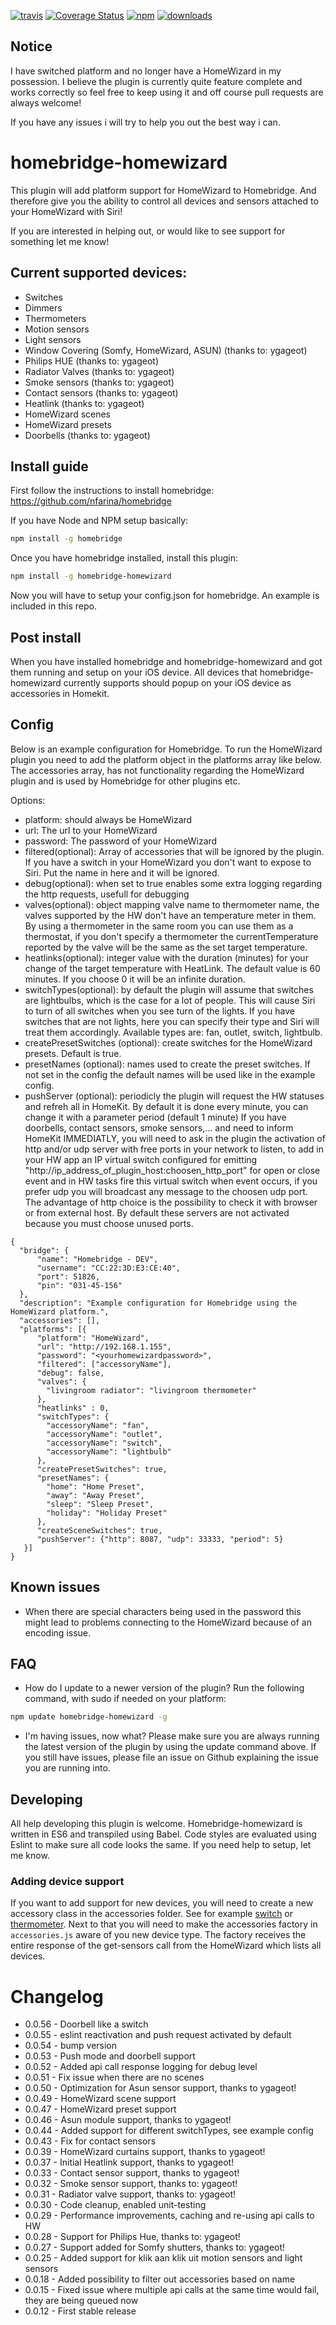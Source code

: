 [![travis][travis-image]][travis-url]
[![Coverage Status](https://coveralls.io/repos/rthewhite/homebridge-homewizard/badge.svg?branch=master&service=github)](https://coveralls.io/github/rthewhite/homebridge-homewizard?branch=master)
[![npm][npm-image]][npm-url]
[![downloads][downloads-image]][downloads-url]

[travis-image]: https://img.shields.io/travis/rthewhite/homebridge-homewizard.svg?style=flat
[travis-url]: https://travis-ci.org/rthewhite/homebridge-homewizard
[npm-image]: https://img.shields.io/npm/v/homebridge-homewizard.svg?style=flat
[npm-url]: https://npmjs.org/package/homebridge-homewizard
[downloads-image]: https://img.shields.io/npm/dm/homebridge-homewizard.svg?style=flat
[downloads-url]: https://npmjs.org/package/homebridge-homewizard

## Notice
I have switched platform and no longer have a HomeWizard in my possession. I believe the plugin is currently quite feature complete and works correctly so feel free to keep using it and off course pull requests are always welcome!

If you have any issues i will try to help you out the best way i can. 

# homebridge-homewizard
This plugin will add platform support for HomeWizard to Homebridge.
And therefore give you the ability to control all devices and sensors attached to your HomeWizard with Siri!

If you are interested in helping out, or would like to see support for something let me know!

## Current supported devices:
- Switches
- Dimmers
- Thermometers
- Motion sensors
- Light sensors
- Window Covering (Somfy, HomeWizard, ASUN) (thanks to: ygageot)
- Philips HUE (thanks to: ygageot)
- Radiator Valves (thanks to: ygageot)
- Smoke sensors (thanks to: ygageot)
- Contact sensors (thanks to: ygageot)
- Heatlink (thanks to: ygageot)
- HomeWizard scenes
- HomeWizard presets
- Doorbells (thanks to: ygageot)

## Install guide
First follow the instructions to install homebridge: https://github.com/nfarina/homebridge

If you have Node and NPM setup basically:
```bash
npm install -g homebridge
```

Once you have homebridge installed, install this plugin:

```bash
npm install -g homebridge-homewizard
```

Now you will have to setup your config.json for homebridge. An example
is included in this repo.

## Post install
When you have installed homebridge and homebridge-homewizard and got them running
and setup on your iOS device. All devices that homebridge-homewizard currently
supports should popup on your iOS device as accessories in Homekit.

## Config
Below is an example configuration for Homebridge. To run the HomeWizard plugin you need to add the
platform object in the platforms array like below. The accessories array, has not functionality
regarding the HomeWizard plugin and is used by Homebridge for other plugins etc.

Options:
- platform: should always be HomeWizard
- url: The url to your HomeWizard
- password: The password of your HomeWizard
- filtered(optional): Array of accessories that will be ignored by the plugin. If you have a switch in your
HomeWizard you don't want to expose to Siri. Put the name in here and it will be ignored.
- debug(optional): when set to true enables some extra logging regarding the http requests, usefull for debugging
- valves(optional): object mapping valve name to thermometer name, the valves supported by the HW don't have an temperature meter in them. By using a thermometer in the same room you can use them as a thermostat, if you don't specify a thermometer the currentTemperature reported by the valve will be the same as the set target temperature.
- heatlinks(optional): integer value with the duration (minutes) for your change of the target temperature with HeatLink. The default value is 60 minutes. If you choose 0 it will be an infinite duration.
- switchTypes(optional): by default the plugin will assume that switches are lightbulbs, which is the case for
a lot of people. This will cause Siri to turn of all switches when you see turn of the lights. If you have
switches that are not lights, here you can specify their type and Siri will treat them accordingly.
Available types are: fan, outlet, switch, lightbulb.
- createPresetSwitches (optional): create switches for the HomeWizard presets. Default is true.
- presetNames (optional): names used to create the preset switches. If not set in the config the default names will be used like in the example config.
- pushServer (optional): periodicly the plugin will request the HW statuses and refreh all in HomeKit. By default it is done every minute, you can change it with a parameter period (default 1 minute)
  If you have doorbells, contact sensors, smoke sensors,... and need to inform HomeKit IMMEDIATLY, you will need to ask in the plugin the activation of  http and/or udp server with free ports in your network to listen, to add in your HW app an IP virtual switch configured for emitting "http://ip_address_of_plugin_host:choosen_http_port" for open or close event and in HW tasks fire this virtual switch when event occurs, if you prefer udp you will broadcast any message to the choosen udp port. The advantage of http choice is the possibility to check it with browser or from external host. By default these servers are not activated because you must choose unused ports.
```
{
  "bridge": {
      "name": "Homebridge - DEV",
      "username": "CC:22:3D:E3:CE:40",
      "port": 51826,
      "pin": "031-45-156"
  },
  "description": "Example configuration for Homebridge using the HomeWizard platform.",
  "accessories": [],
  "platforms": [{
      "platform": "HomeWizard",
      "url": "http://192.168.1.155",
      "password": "<yourhomewizardpassword>",
      "filtered": ["accessoryName"],
      "debug": false,
      "valves": {
        "livingroom radiator": "livingroom thermometer"
      },
      "heatlinks" : 0,
      "switchTypes": {
        "accessoryName": "fan",
        "accessoryName": "outlet",
        "accessoryName": "switch",
        "accessoryName": "lightbulb"
      },
      "createPresetSwitches": true,
      "presetNames": {
        "home": "Home Preset",
        "away": "Away Preset",
        "sleep": "Sleep Preset",
        "holiday": "Holiday Preset"
      },
      "createSceneSwitches": true,
      "pushServer": {"http": 8087, "udp": 33333, "period": 5}
   }]
}
```

## Known issues
- When there are special characters being used in the password this might lead to problems connecting to the HomeWizard because of an encoding issue.

## FAQ
- How do I update to a newer version of the plugin?
Run the following command, with sudo if needed on your platform:
```bash
npm update homebridge-homewizard -g
```

- I'm having issues, now what?
Please make sure you are always running the latest version of the plugin by using the update command above.
If you still have issues, please file an issue on Github explaining the issue you are running into.


## Developing
All help developing this plugin is welcome. Homebridge-homewizard is written in ES6 and transpiled using Babel.
Code styles are evaluated using Eslint to make sure all code looks the same. If you need help to setup, let me know.

### Adding device support
If you want to add support for new devices, you will need to create a new accessory class in
the accessories folder. See for example [switch](src/accessories/switch.js) or [thermometer](src/accessories/thermometer.js). Next to that you will need to make
the accessories factory in `accessories.js` aware of you new device type. The factory receives the entire response of the get-sensors call from the HomeWizard which lists all devices.

# Changelog
- 0.0.56 - Doorbell like a switch
- 0.0.55 - eslint reactivation and push request activated by default
- 0.0.54 - bump version
- 0.0.53 - Push mode and doorbell support
- 0.0.52 - Added api call response logging for debug level
- 0.0.51 - Fix issue when there are no scenes
- 0.0.50 - Optimization for Asun sensor support, thanks to ygageot!
- 0.0.49 - HomeWizard scene support
- 0.0.47 - HomeWizard preset support
- 0.0.46 - Asun module support, thanks to ygageot!
- 0.0.44 - Added support for different switchTypes, see example config
- 0.0.43 - Fix for contact sensors
- 0.0.39 - HomeWizard curtains support, thanks to ygageot!
- 0.0.37 - Initial Heatlink support, thanks to ygageot!
- 0.0.33 - Contact sensor support, thanks to ygageot!
- 0.0.32 - Smoke sensor support, thanks to: ygageot!
- 0.0.31 - Radiator valve support, thanks to: ygageot!
- 0.0.30 - Code cleanup, enabled unit-testing
- 0.0.29 - Performance improvements, caching and re-using api calls to HW
- 0.0.28 - Support for Philips Hue, thanks to: ygageot!
- 0.0.27 - Support added for Somfy shutters, thanks to: ygageot!
- 0.0.25 - Added support for klik aan klik uit motion sensors and light sensors
- 0.0.18 - Added possibility to filter out accessories based on name
- 0.0.15 - Fixed issue where multiple api calls at the same time would fail, they are being queued now
- 0.0.12 - First stable release
